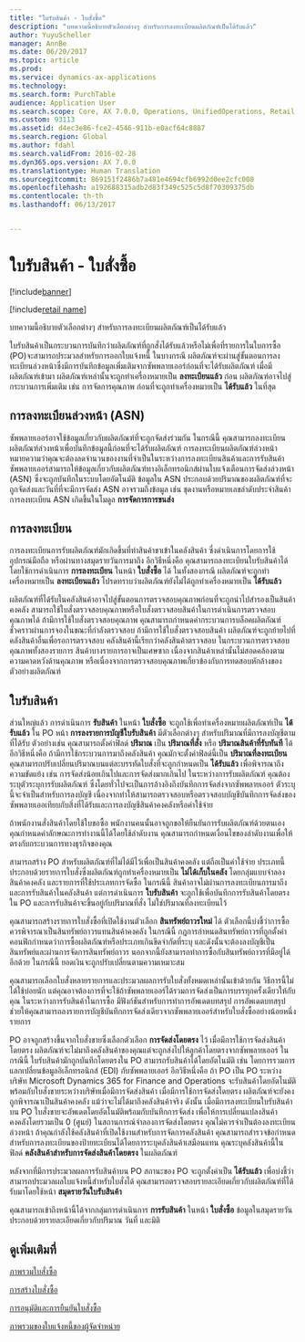 ```yaml
---
title: "ใบรับสินค้า - ใบสั่งซื้อ"
description: "บทความนี้อธิบายตัวเลือกต่างๆ สำหรับการลงทะเบียนผลิตภัณฑ์เป็นได้รับแล้ว"
author: YuyuScheller
manager: AnnBe
ms.date: 06/20/2017
ms.topic: article
ms.prod: 
ms.service: dynamics-ax-applications
ms.technology: 
ms.search.form: PurchTable
audience: Application User
ms.search.scope: Core, AX 7.0.0, Operations, UnifiedOperations, Retail
ms.custom: 93113
ms.assetid: d4ec3e86-fce2-4546-911b-e0acf64c8887
ms.search.region: Global
ms.author: fdahl
ms.search.validFrom: 2016-02-28
ms.dyn365.ops.version: AX 7.0.0
ms.translationtype: Human Translation
ms.sourcegitcommit: 869151f2486b7a481e4694cfb6992d0ee2cfc008
ms.openlocfilehash: a192688315adb2d83f349c525c5d8f70309375db
ms.contentlocale: th-th
ms.lasthandoff: 06/13/2017


---
```


# <a name="product-receipt-against-purchase-orders"></a>ใบรับสินค้า - ใบสั่งซื้อ

[!include[banner](../includes/banner.md)]

[!include[retail name](../includes/retail-name.md)]


บทความนี้อธิบายตัวเลือกต่างๆ สำหรับการลงทะเบียนผลิตภัณฑ์เป็นได้รับแล้ว

ใบรับสินค้าเป็นกระบวนการบันทึกว่าผลิตภัณฑ์ที่ถูกสั่งได้รับแล้วหรือไม่เพื่อที่รายการในใบการซื้อ (PO)จะสามารถประมวลสำหรับการออกใบแจ้งหนี้ ในบางกรณี ผลิตภัณฑ์จะผ่านสู่ขั้นตอนการลงทะเบียนล่วงหน้าซึ่งมีการบันทึกข้อมูลเพิ่มเติมจากซัพพลายเออร์ก่อนที่จะได้รับผลิตภัณฑ์ เมื่อมีผลิตภัณฑ์เข้ามา ผลิตภัณฑ์เหล่านั้นจะถูกทำเครื่องหมายเป็น **ลงทะเบียนแล้ว** ก่อน ผลิตภัณฑ์อาจไปสู่กระบวนการเพิ่มเติม เช่น การจัดการคุณภาพ ก่อนที่จะถูกทำเครื่องหมายเป็น **ได้รับแล้ว** ในที่สุด

## <a name="preregistration-asn"></a>การลงทะเบียนล่วงหน้า (ASN)
ซัพพลายเออร์อาจใช้ข้อมูลเกี่ยวกับผลิตภัณฑ์ที่จะถูกจัดส่งร่วมกัน ในกรณีนี้ คุณสามารถลงทะเบียนผลิตภัณฑ์ล่วงหน้าเพื่อบันทึกข้อมูลนี้ก่อนที่จะได้รับผลิตภัณฑ์ การลงทะเบียนผลิตภัณฑ์ล่วงหน้าหมายความว่าคุณจะต้องลดจำนวนของงานที่จำเป็นในระหว่างการลงทะเบียนสินค้าและการรับสินค้า ซัพพลายเออร์สามารถให้ข้อมูลเกี่ยวกับผลิตภัณฑ์ทางอิเล็กทรอนิกส์ผ่านใบแจ้งเตือนการจัดส่งล่วงหน้า (ASN) ซึ่งจะถูกบันทึกในระบบโดยอัตโนมัติ ข้อมูลใน ASN ประกอบด้วยปริมาณของผลิตภัณฑ์ที่จะถูกจัดส่งและวันที่ที่จะมีการจัดส่ง ASN อาจรวมถึงข้อมูล เช่น ชุดงานหรือหมายเลขลำดับประจำสินค้า การลงทะเบียน ASN เกิดขึ้นในโมดูล **การจัดการการขนส่ง**

## <a name="registration"></a>การลงทะเบียน
การลงทะเบียนการรับผลิตภัณฑ์มักเกิดขึ้นที่ท่าสินค้าขาเข้าในคลังสินค้า ซี่งดำเนินการโดยการใช้อุปกรณ์มือถือ หรือผ่านทางสมุดรายวันการมาถึง อีกวิธีหนึ่งคือ คุณสามารถลงทะเบียนใบรับสินค้าได้โดยใช้การดำเนินการ **การลงทะเบียน** ในหน้า **ใบสั่งซื้อ** ได้ ในทั้งสองกรณี ผลิตภัณฑ์จะถูกทำเครื่องหมายเป็น **ลงทะเบียนแล้ว** โปรดทราบว่าผลิตภัณฑ์ยังไม่ได้ถูกทำเครื่องหมายเป็น **ได้รับแล้ว**  

ผลิตภัณฑ์ที่ได้รับในคลังสินค้าอาจไปสู่ขั้นตอนการตรวจสอบคุณภาพก่อนที่จะถูกนำไปสำรองเป็นสินค้าคงคลัง สามารถใช้ใบสั่งตรวจสอบคุณภาพหรือใบสั่งตรวจสอบสินค้าในการดำเนินการตรวจสอบคุณภาพได้ ถ้ามีการใช้ใบสั่งตรวจสอบคุณภาพ คุณสามารถกำหนดค่ากระบวนการบล็อคผลิตภัณฑ์ชั่วคราวผ่านการจองในขณะที่กำลังตรวจสอบ ถ้ามีการใช้ใบสั่งตรวจสอบสินค้า ผลิตภัณฑ์จะถูกย้ายไปที่คลังสินค้าอื่นเพื่อรอการตรวจสอบ คลังสินค้านี้เรียกว่าคลังสินค้าตรวจสอบ ในกระบวนการตรวจสอบคุณภาพทั้งสองรายการ สินค้าบางรายการอาจเป็นเศษซาก เนื่องจากสินค้าเหล่านั้นไม่สอดคล้องตามความคาดหวังด้านคุณภาพ หรือเนื่องจากการตรวจสอบคุณภาพเกี่ยวข้องกับการทดสอบหักล้างของตัวอย่างผลิตภัณฑ์

## <a name="product-receipt"></a>ใบรับสินค้า
ส่วนใหญ่แล้ว การดำเนินการ **รับสินค้า** ในหน้า **ใบสั่งซื้อ** จะถูกใช้เพื่อทำเครื่องหมายผลิตภัณฑ์เป็น **ได้รับแล้ว** ใน PO หน้า **การลงรายการบัญชีใบรับสินค้า** มีตัวเลือกต่างๆ สำหรับปริมาณที่มีการลงบัญชีตามที่ได้รับ ตัวอย่างเช่น คุณสามารถตั้งค่าฟิลด์ **ปริมาณ** เป็น **ปริมาณที่สั่ง** หรือ **ปริมาณสินค้าที่รับทันที** ได้ อีกวิธีหนึ่งคือ ถ้ามีการใช้กระบวนการมาถึงคลังสินค้า คุณมักจะตั้งค่าฟิลด์นี้เป็น **ปริมาณที่ลงทะเบียน** คุณสามารถปรับเปลี่ยนปริมาณบนแต่ละบรรทัดใบสั่งที่จะถูกกำหนดเป็น **ได้รับแล้ว** เพื่อพิจารณาถึงความขัดแย้ง เช่น การจัดส่งน้อยเกินไปและการจัดส่งมากเกินไป ในระหว่างการรับผลิตภัณฑ์ คุณต้องระบุตัวระบุการรับผลิตภัณฑ์ ซึ่งโดยทั่วไปจะเป็นการอ้างอิงถึงบันทึกการจัดส่งจากซัพพลายเออร์ ตัวระบุนี้จะจำเป็นสำหรับการลงบัญชี เนื่องจากทำให้สามารถตรวจสอบหรือตรวจสอบบัญชีบันทึกการจัดส่งของซัพพลายเออเทียบกับสิ่งที่ได้รับและการลงบัญชีสินค้าคงคลังหรือค่าใช้จ่าย  

ถ้าพนักงานสั่งสินค้าโดยใช้ใบขอซื้อ พนักงานคนนั้นอาจถูกขอให้ยืนยันการรับผลิตภัณฑ์ด้วยตนเอง คุณกำหนดค่าลักษณะการทำงานนี้ได้โดยใช้ลำดับงาน คุณสามารถกำหนดเงื่อนไขของลำดับงานเพื่อให้ตรงกับกระบวนการทางธุรกิจของคุณ  

สามารถสร้าง PO สำหรับผลิตภัณฑ์ที่ไม่ได้มีไว้เพื่อเป็นสินค้าคงคลัง แต่ถือเป็นค่าใช้จ่าย ประเภทนี้ประกอบด้วยรายการใบสั่งซึ่งผลิตภัณฑ์ถูกทำเครื่องหมายเป็น **ไม่ได้เก็บในคลัง** โดยกลุ่มแบบจำลองสินค้าคงคลัง และรายการที่ใช้ประเภทการจัดซื้อ ในกรณีนี้ สินค้าอาจไม่ผ่านการลงทะเบียนการมาถึงและการรับสินค้าในคลังสินค้า แต่การดำเนินการ **ใบรับสินค้า** จะถูกใช้เพื่อบันทึกการรับสินค้าโดยตรงใน PO และการรับสินค้าจะขึ้นอยู่กับปริมาณที่สั่ง ไม่ใช่ปริมาณที่ลงทะเบียนไว้  

คุณสามารถสร้างรายการใบสั่งซื้อที่เปิดใช้งานตัวเลือก **สินทรัพย์ถาวรใหม่** ได้ ตัวเลือกนี้บ่งชี้ว่าการซื้อควรพิจารณาเป็นสินทรัพย์ถาวรแทนสินค้าคงคลัง ในกรณีนี้ กฎการกำหนดสินทรัพย์ถาวรที่ถูกตั้งค่าคอนฟิกกำหนดว่าการซื้อผลิตภัณฑ์หรือประเภทเกินขีดจำกัดที่ระบุ และดังนั้นจะต้องลงบัญชีเป็นสินทรัพย์และผ่านการจัดการสินทรัพย์ถาวร นอกจากนี้ยังสามารถทำการซื้อกับสินทรัพย์ถาวรที่มีอยู่ได้อีกด้วย ในกรณีนี้ ยอดเงินจะถูกปรับเปลี่ยนตามความเหมาะสม  

คุณสามารถเลือกใบสั่งหลายรายการและประมวลผลการรับใบสั่งทั้งหมดเหล่านั้นเข้าด้วยกัน วิธีการนี้ไม่ได้ใช้บ่อยนัก แต่คุณอาจต้องการที่จะใช้ถ้าซัพพลายเออร์ได้รวมการจัดส่งเป็นการบรรทุกครั้งเดียวให้กับคุณ ในระหว่างการรับสินค้าในการซื้อ มีฟังก์ชันสำหรับการทำการอัพเดตบทสรุป การอัพเดตบทสรุปช่วยให้คุณสามารถลงรายการบัญชีบันทึกการจัดส่งเดียวจากซัพพลายเออร์สำหรับใบสั่งซื้ออย่างน้อยหนึ่งรายการ  

PO อาจถูกสร้างขึ้นจากใบสั่งขายซึ่งเลือกตัวเลือก **การจัดส่งโดยตรง** ไว้ เมื่อมีการใช้การจัดส่งสินค้าโดยตรง ผลิตภัณฑ์จะไม่มาถึงคลังสินค้าของคุณแต่จะถูกส่งไปให้ลูกค้าโดยตรงจากซัพพลายเออร์ ในกรณีนี้ ใบรับสินค้ามักถูกบันทึกโดยตรงใน PO สามารถรับสินค้าได้โดยอัตโนมัติ เช่น โดยการรวมการแลกเปลี่ยนข้อมูลอิเล็กทรอนิกส์ (EDI) กับซัพพลายเออร์ อีกวิธีหนึ่งคือ ถ้า PO เป็น PO ระหว่างบริษัท Microsoft Dynamics 365 for Finance and Operations จะรับสินค้าโดยอัตโนมัติพร้อมกับใบสั่งขายระหว่างบริษัทเมื่อมีการจัดส่งสินค้า เมื่อมีการใช้การจัดส่งโดยตรง ผลิตภัณฑ์จะยังคงถูกพิจารณาเป็นสินค้าคงคลัง แม้ว่าจะไม่ได้มาถึงคลังสินค้าจริง ดังนั้น เมื่อมีการลงทะเบียนใบรับสินค้าบน PO ใบสั่งขายจะอัพเดตโดยอัตโนมัติพร้อมกับบันทึกการจัดส่ง เพื่อให้การเปลี่ยนแปลงสินค้าคงคลังโดยรวมเป็น 0 (ศูนย์) ในสถานการณ์จำลองการจัดส่งโดยตรง คุณไม่ควรจำเป็นต้องลงทะเบียนล่วงหน้า ถ้าคุณกำลังใช้คลังสินค้าที่เปิดใช้งานสำหรับการจัดการคลังสินค้า คุณสามารถสำรวจข้อกำหนดสำหรับการลงทะเบียนของป้ายทะเบียนได้โดยการระบุคลังสินค้าเสมือนแทน คุณระบุคลังสินค้านี้ในฟิลด์ **คลังสินค้าสำหรับการจัดส่งสินค้าโดยตรง** ในผลิตภัณฑ์ 

หลังจากที่มีการประมวลผลการรับสินค้าบน PO สถานะของ PO จะถูกตั้งค่าเป็น **ได้รับแล้ว** เพื่อบ่งชี้ว่าสามารถประมวลผลใบแจ้งหนี้สำหรับใบสั่งได้ คุณสามารถตรวจสอบรายละเอียดเกี่ยวกับผลิตภัณฑ์ที่ได้รับมาโดยใช้หน้า **สมุดรายวันใบรับสินค้า**  

คุณสามารถเข้าถึงหน้านี้ได้จากกลุ่มการดำเนินการ **การรับสินค้า** ในหน้า **ใบสั่งซื้อ** ข้อมูลในสมุดรายวันประกอบด้วยรายละเอียดเกี่ยวกับปริมาณ วันที่ และมิติ

<a name="see-also"></a>ดูเพิ่มเติมที่
--------

[ภาพรวมใบสั่งซื้อ](purchase-order-overview.md)

[การสร้างใบสั่งซื้อ](purchase-order-creation.md)

[การอนุมัติและการยืนยันใบสั่งซื้อ](purchase-order-approval-confirmation.md)

[ภาพรวมของใบแจ้งหนี้ของผู้จัดจำหน่าย](/dynamics365/unified-operations/financials/accounts-payable/vendor-invoices-overview)




